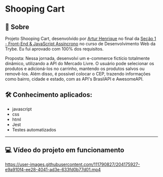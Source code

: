 # Shooping Cart 

## :page_with_curl: Sobre

Projeto Shooping Cart, desenvolvido por [Artur Henrique](https://github.com/ArturHAlves)
no final da [Seção 1 - Front-End & JavaScript Assíncrono](https://github.com/ArturHAlves/trybe-exercises/tree/main/02-Modulo-Front-End/Secao-01-Front-End-E-JS-Assincrono) no curso de Desenvolvimento Web da Trybe. Eu fui aprovado com 100% dos requisitos. 

Proposta: Nessa jornada, desenvolvi um e-commerce fictício totalmente dinâmico, utilizando a API do Mercado Livre. O usuário pode selecionar os produtos e adicioná-los no carrinho, mantendo os produtos salvos ou removê-los. Além disso, é possível colocar o CEP, trazendo informações como bairro, cidade e estado, com as API's BrasilAPI e AwesomeAPI.

## :hammer_and_wrench: Conhecimento aplicados:

* javascript
* css
* html
* Jest
* Testes automatizados
<hr>

## 💻 Vídeo do projeto em funcionamento

https://user-images.githubusercontent.com/111790827/204175927-e9a910f4-ee28-4041-ad3e-633fd0b77d01.mp4


